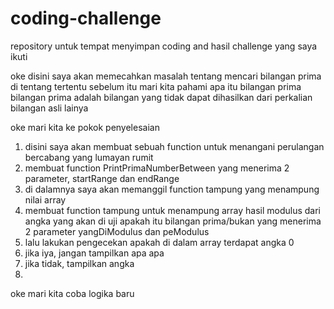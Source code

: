 # coding-challenge
repository untuk tempat menyimpan coding and hasil challenge yang saya ikuti

oke disini saya akan memecahkan masalah tentang
mencari bilangan prima di tentang tertentu
sebelum itu mari kita pahami apa itu bilangan prima
bilangan prima adalah bilangan yang tidak dapat dihasilkan
dari perkalian bilangan asli lainya

oke mari kita ke pokok penyelesaian
1. disini saya akan membuat sebuah function untuk menangani perulangan bercabang yang lumayan rumit
2. membuat function PrintPrimaNumberBetween yang menerima 2 parameter, startRange dan endRange
3. di dalamnya saya akan memanggil function tampung yang menampung nilai array
4. membuat function tampung untuk menampung array hasil modulus dari angka yang akan di uji apakah itu bilangan prima/bukan yang menerima 2 parameter yangDiModulus dan peModulus
5. lalu lakukan pengecekan apakah di dalam array terdapat angka 0
6. jika iya, jangan tampilkan apa apa
7. jika tidak, tampilkan angka
8. 

oke mari kita coba logika baru